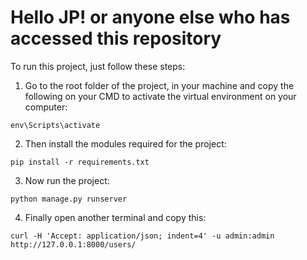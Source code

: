 # Hello JP! or anyone else who has accessed this repository

To run this project, just follow these steps:

1. Go to the root folder of the project, in your machine and copy the following on your CMD to activate the virtual environment on your computer:

```
env\Scripts\activate
```

2. Then install the modules required for the project:

```
pip install -r requirements.txt
```

3. Now run the project:

```
python manage.py runserver
```

4. Finally open another terminal and copy this: 

```
curl -H 'Accept: application/json; indent=4' -u admin:admin http://127.0.0.1:8000/users/
```
